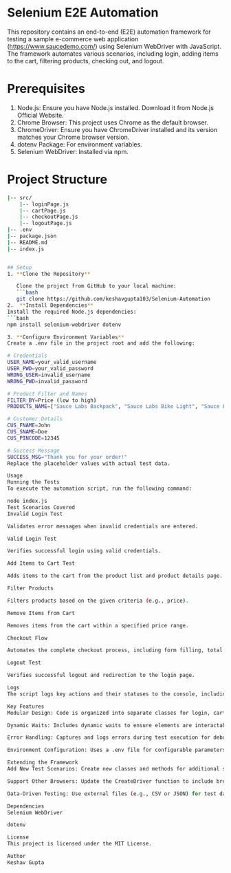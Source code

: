# Selenium E2E Automation
This repository contains an end-to-end (E2E) automation framework for testing a sample e-commerce web application (https://www.saucedemo.com/) using Selenium WebDriver with JavaScript. The framework automates various scenarios, including login, adding items to the cart, filtering products, checking out, and logout.
# Prerequisites
1) Node.js: Ensure you have Node.js installed. Download it from Node.js Official Website.
2) Chrome Browser: This project uses Chrome as the default browser.
3) ChromeDriver: Ensure you have ChromeDriver installed and its version matches your Chrome browser version.
4) dotenv Package: For environment variables.
5) Selenium WebDriver: Installed via npm.

# Project Structure
```bash
|-- src/
    |-- loginPage.js
    |-- cartPage.js
    |-- checkoutPage.js
    |-- logoutPage.js
|-- .env
|-- package.json
|-- README.md
|-- index.js


## Setup
1. **Clone the Repository**

   Clone the project from GitHub to your local machine:
   ```bash
   git clone https://github.com/keshavgupta103/Selenium-Automation
2.  **Install Dependencies**
Install the required Node.js dependencies:
```bash
npm install selenium-webdriver dotenv

3. **Configure Environment Variables**
Create a .env file in the project root and add the following:

# Credentials
USER_NAME=your_valid_username
USER_PWD=your_valid_password
WRONG_USER=invalid_username
WRONG_PWD=invalid_password

# Product Filter and Names
FILTER_BY=Price (low to high)
PRODUCTS_NAME=["Sauce Labs Backpack", "Sauce Labs Bike Light", "Sauce Labs Bolt T-Shirt"]

# Customer Details
CUS_FNAME=John
CUS_SNAME=Doe
CUS_PINCODE=12345

# Success Message
SUCCESS_MSG="Thank you for your order!"
Replace the placeholder values with actual test data.

Usage
Running the Tests
To execute the automation script, run the following command:

node index.js
Test Scenarios Covered
Invalid Login Test

Validates error messages when invalid credentials are entered.

Valid Login Test

Verifies successful login using valid credentials.

Add Items to Cart Test

Adds items to the cart from the product list and product details page.

Filter Products

Filters products based on the given criteria (e.g., price).

Remove Items from Cart

Removes items from the cart within a specified price range.

Checkout Flow

Automates the complete checkout process, including form filling, total verification, and purchase completion.

Logout Test

Verifies successful logout and redirection to the login page.

Logs
The script logs key actions and their statuses to the console, including error messages.

Key Features
Modular Design: Code is organized into separate classes for login, cart, checkout, and logout functionalities.

Dynamic Waits: Includes dynamic waits to ensure elements are interactable before actions are performed.

Error Handling: Captures and logs errors during test execution for debugging.

Environment Configuration: Uses a .env file for configurable parameters such as credentials, product names, and filter options.

Extending the Framework
Add New Test Scenarios: Create new classes and methods for additional scenarios.

Support Other Browsers: Update the CreateDriver function to include browsers like Firefox or Edge.

Data-Driven Testing: Use external files (e.g., CSV or JSON) for test data.

Dependencies
Selenium WebDriver

dotenv

License
This project is licensed under the MIT License.

Author
Keshav Gupta





